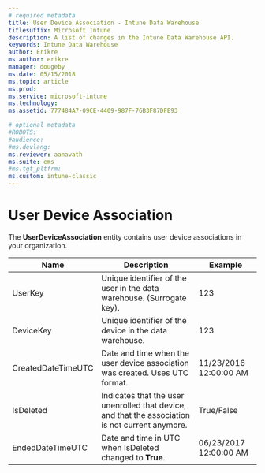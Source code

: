 ```yaml
---
# required metadata
title: User Device Association - Intune Data Warehouse
titlesuffix: Microsoft Intune 
description: A list of changes in the Intune Data Warehouse API.
keywords: Intune Data Warehouse
author: Erikre
ms.author: erikre
manager: dougeby
ms.date: 05/15/2018
ms.topic: article
ms.prod:
ms.service: microsoft-intune
ms.technology:
ms.assetid: 777484A7-09CE-4409-987F-76B3F87DFE93

# optional metadata
#ROBOTS:
#audience:
#ms.devlang:
ms.reviewer: aanavath
ms.suite: ems
#ms.tgt_pltfrm:
ms.custom: intune-classic
---
```

# User Device Association

The **UserDeviceAssociation** entity contains user device associations in your organization.


|        Name        |                                           Description                                            |        Example         |
|--------------------|--------------------------------------------------------------------------------------------------|------------------------|
|      UserKey       |              Unique identifier of the user in the data warehouse. (Surrogate key).               |          123           |
|     DeviceKey      |                      Unique identifier of the device in the data warehouse.                      |          123           |
| CreatedDateTimeUTC |           Date and time when the user device association was created. Uses UTC format.           | 11/23/2016 12:00:00 AM |
|     IsDeleted      | Indicates that the user unenrolled that device, and that the association is not current anymore. |       True/False       |
|  EndedDateTimeUTC  |              Date and time in UTC when IsDeleted changed to <strong>True</strong>.               | 06/23/2017 12:00:00 AM |


